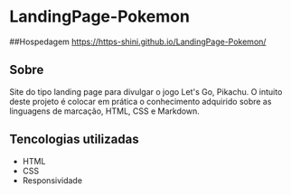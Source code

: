  # LandingPage-Pokemon

##Hospedagem
https://https-shini.github.io/LandingPage-Pokemon/

 ## Sobre
 Site do tipo landing page para divulgar o jogo Let's Go, Pikachu.
 O intuito deste projeto é colocar em prática o conhecimento adquirido sobre as linguagens de marcação, HTML, CSS e Markdown.

 ## Tencologias utilizadas
 - HTML
 - CSS
 - Responsividade
